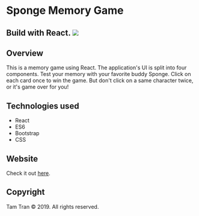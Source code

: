 # Sponge Memory Game

<h2>Build with <strong>React</strong>. 




<img src="https://media.giphy.com/media/1XbHnImtGu4nEkBWnE/giphy.gif">

## Overview

This is a memory game using React. The application's UI is split into four components.
Test your memory with your favorite buddy Sponge. Click on each card once to win the game. But don't click on a same character twice, or it's game over for you!

## Technologies used

* React
* ES6
* Bootstrap
* CSS

## Website
Check it out [here](https://tamtr89.github.io/reactSponge/).</h2>

## Copyright

Tam Tran © 2019.  All rights reserved.